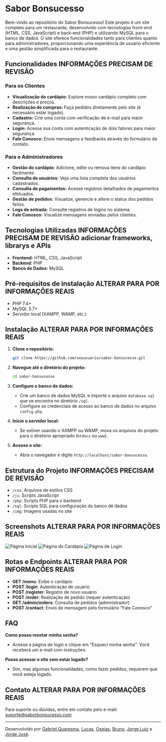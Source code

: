 # Sabor Bonsucesso
Bem-vindo ao repositório do Sabor Bonsucesso! Este projeto é um site completo para um restaurante, desenvolvido com tecnologias front-end (HTML, CSS, JavaScript) e back-end (PHP) e utilizando MySQL para o banco de dados. O site oferece funcionalidades tanto para clientes quanto para administradores, proporcionando uma experiência de usuário eficiente e uma gestão simplificada para o restaurante.

## Funcionalidades INFORMAÇÕES PRECISAM DE REVISÃO

### Para os Clientes
- **Visualização do cardápio:** Explore nosso cardápio completo com descrições e preços.
- **Realização de compras:** Faça pedidos diretamente pelo site (é necessário estar logado).
- **Cadastro:** Crie uma conta com verificação de e-mail para maior segurança.
- **Login:** Acesse sua conta com autenticação de dois fatores para maior segurança.
- **Fale Conosco:** Envie mensagens e feedbacks através do formulário de contato.

### Para o Administradores
- **Gestão do cardápio:** Adicione, edite ou remova itens do cardápio facilmente.
- **Consulta de usuários:** Veja uma lista completa dos usuários cadastrados.
- **Consulta de pagamentos:** Acesse registros detalhados de pagamentos efetuados.
- **Gestão de pedidos:** Visualize, gerencie e altere o status dos pedidos feitos.
- **Logs de entrada:** Consulte registros de logins no sistema.
- **Fale Conosco:** Visualize mensagens enviadas pelos clientes.

## Tecnologias Utilizadas INFORMAÇÕES PRECISAM DE REVISÃO adicionar frameworks, librarys e APIs

- **Frontend:** HTML, CSS, JavaScript
- **Backend:** PHP
- **Banco de Dados:** MySQL

## Pré-requisitos de instalação ALTERAR PARA POR INFORMAÇÕES REAIS

- PHP 7.4+
- MySQL 5.7+
- Servidor local (XAMPP, WAMP, etc.)

## Instalação ALTERAR PARA POR INFORMAÇÕES REAIS

1. **Clone o repositório:**
    ```bash
    git clone https://github.com/seuusuario/sabor-bonsucesso.git
    ```

2. **Navegue até o diretório do projeto:**
    ```bash
    cd sabor-bonsucesso
    ```

3. **Configure o banco de dados:**
    - Crie um banco de dados MySQL e importe o arquivo `database.sql` que se encontra no diretório `/sql`.
    - Configure as credenciais de acesso ao banco de dados no arquivo `config.php`.

4. **Inicie o servidor local:**
    - Se estiver usando o XAMPP ou WAMP, mova os arquivos do projeto para o diretório apropriado (`htdocs` ou `www`).

5. **Acesse o site:**
    - Abra o navegador e digite `http://localhost/sabor-bonsucesso`.

## Estrutura do Projeto INFORMAÇÕES PRECISAM DE REVISÃO

- `/css`: Arquivos de estilos CSS
- `/js`: Scripts JavaScript
- `/php`: Scripts PHP para o backend
- `/sql`: Scripts SQL para configuração do banco de dados
- `/img`: Imagens usadas no site

## Screenshots ALTERAR PARA POR INFORMAÇÕES REAIS

![Página Inicial](screenshots/home.png)
![Página do Cardápio](screenshots/menu.png)
![Página de Login](screenshots/login.png)

## Rotas e Endpoints ALTERAR PARA POR INFORMAÇÕES REAIS

- **GET /menu**: Exibe o cardápio
- **POST /login**: Autenticação de usuário
- **POST /register**: Registro de novo usuário
- **POST /order**: Realização de pedido (requer autenticação)
- **GET /admin/orders**: Consulta de pedidos (administrador)
- **POST /contact**: Envio de mensagem pelo formulário "Fale Conosco"

## FAQ

**Como posso resetar minha senha?**
- Acesse a página de login e clique em "Esqueci minha senha". Você receberá um e-mail com instruções.

**Posso acessar o site sem estar logado?**
- Sim, mas algumas funcionalidades, como fazer pedidos, requerem que você esteja logado.

## Contato ALTERAR PARA POR INFORMAÇÕES REAIS

Para suporte ou dúvidas, entre em contato pelo e-mail: suporte@saborbonsucesso.com

---

Desenvolvido por [Gabriel Quaresma](https://github.com/qu4resm4), [Lucas](https://github.com/), [Oseias](https://github.com/), [Bruno](https://github.com/), [Jorge Luiz](https://github.com/) e [Jorge José](https://github.com/).
